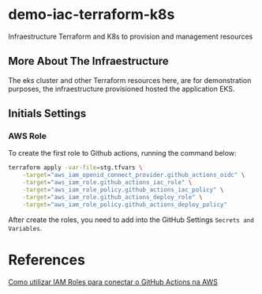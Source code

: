 # demo-iac-terraform-k8s
Infraestructure Terraform and K8s to provision and management resources 

## More About The Infraestructure
The eks cluster and other Terraform resources here, are for demonstration purposes, the infraestructure provisioned hosted the application EKS. 


## Initials Settings

### AWS Role
To create the first role to Github actions, running the command below:
```bash
terraform apply -var-file=stg.tfvars \
    -target="aws_iam_openid_connect_provider.github_actions_oidc" \
    -target="aws_iam_role.github_actions_iac_role" \
    -target="aws_iam_role_policy.github_actions_iac_policy" \
    -target="aws_iam_role.github_actions_deploy_role" \
    -target="aws_iam_role_policy.github_actions_deploy_policy"
```

After create the roles, you need to add into the GitHub Settings `Secrets and Variables`.

# References

[Como utilizar IAM Roles para conectar o GitHub Actions na AWS](https://aws.amazon.com/pt/blogs/aws-brasil/como-utilizar-iam-roles-para-conectar-o-github-actions-na-aws/)

